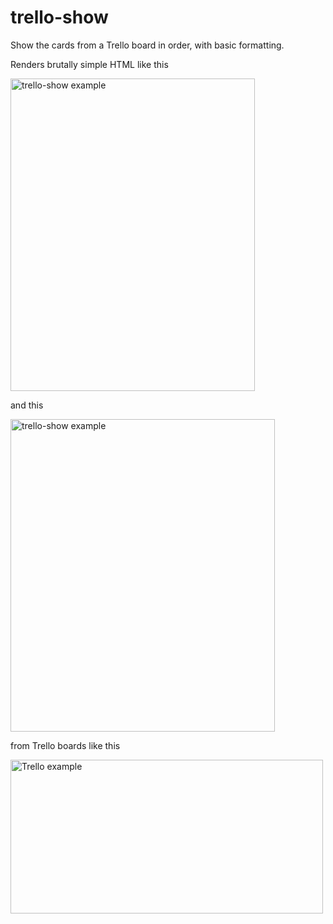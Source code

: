 # trello-show

Show the cards from a Trello board in order, with basic formatting.

Renders brutally simple HTML like this

<a href="https://www.flickr.com/photos/rooreynolds/16936378375" title="trello-show example by Roo Reynolds, on Flickr"><img src="https://farm8.staticflickr.com/7637/16936378375_bc07fe2d53.jpg" width="391" height="500" alt="trello-show example"></a>

and this

<a href="https://www.flickr.com/photos/rooreynolds/16935404551" title="trello-show example by Roo Reynolds, on Flickr"><img src="https://farm9.staticflickr.com/8736/16935404551_0c47234962.jpg" width="423" height="500" alt="trello-show example"></a>

from Trello boards like this

<a href="https://www.flickr.com/photos/rooreynolds/16313976614" title="Trello example by Roo Reynolds, on Flickr"><img src="https://farm9.staticflickr.com/8733/16313976614_75db70aec9.jpg" width="500" height="246" alt="Trello example"></a>
